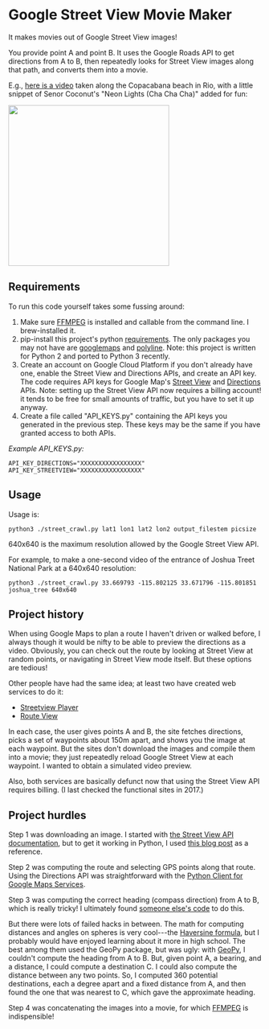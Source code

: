 # Google Street View Movie Maker

It makes movies out of Google Street View images!

You provide point A and point B. It uses the Google Roads API to get directions from A to B, then repeatedly looks for Street View images along that path, and converts them into a movie.

E.g., [here is a video](https://www.youtube.com/watch?v=puzhsLtn8AQ) taken along the Copacabana beach in Rio, with a little snippet of Senor Coconut's "Neon Lights (Cha Cha Cha)" added for fun:

<a href="https://www.youtube.com/watch?v=puzhsLtn8AQ"><img src="copacabana.jpg" width=320/></a>

## Requirements

To run this code yourself takes some fussing around:

1. Make sure [FFMPEG](https://ffmpeg.org/) is installed and callable from the command line. I brew-installed it.
2. pip-install this project's python [requirements](requirements.txt). The only packages you may not have are [googlemaps](https://pypi.org/project/googlemaps/) and [polyline](https://pypi.org/project/polyline/). Note: this project is written for Python 2 and ported to Python 3 recently.
3. Create an account on Google Cloud Platform if you don't already have one, enable the Street View and Directions APIs, and create an API key. The code requires API keys for Google Map's [Street View](https://developers.google.com/maps/documentation/streetview/get-api-key) and [Directions](https://developers.google.com/maps/documentation/directions/get-api-key) APIs. Note: setting up the Street View API now requires a billing account! it tends to be free for small amounts of traffic, but you have to set it up anyway.
4. Create a file called "API_KEYS.py" containing the API keys you generated in the previous step. These keys may be the same if you have granted access to both APIs.
    
*Example API_KEYS.py:*
```
API_KEY_DIRECTIONS="XXXXXXXXXXXXXXXXX"
API_KEY_STREETVIEW="XXXXXXXXXXXXXXXXX"
```

## Usage

Usage is:

	python3 ./street_crawl.py lat1 lon1 lat2 lon2 output_filestem picsize

640x640 is the maximum resolution allowed by the Google Street View API.

For example, to make a one-second video of the entrance of Joshua Treet National Park at a 640x640 resolution:

	python3 ./street_crawl.py 33.669793 -115.802125 33.671796 -115.801851 joshua_tree 640x640


## Project history

When using Google Maps to plan a route I haven't driven or walked before, I always though it would be nifty to be able to preview the directions as a video. Obviously, you can check out the route by looking at Street View at random points, or navigating in Street View mode itself. But these options are tedious!

Other people have had the same idea; at least two have created web services to do it:

- [Streetview Player](http://brianfolts.com/driver/)
- [Route View](http://routeview.org/VirtualRide/)

In each case, the user gives points A and B, the site fetches directions, picks a set of waypoints about 150m apart, and shows you the image at each waypoint. But the sites don't download the images and compile them into a movie; they just repeatedly reload Google Street View at each waypoint. I wanted to obtain a simulated video preview.

Also, both services are basically defunct now that using the Street View API requires billing. (I last checked the functional sites in 2017.)

## Project hurdles

Step 1 was downloading an image. I started with [the Street View API documentation](https://developers.google.com/maps/documentation/streetview/intro), but to get it working in Python, I used [this blog post](https://andrewpwheeler.wordpress.com/2015/12/28/using-python-to-grab-google-street-view-imagery/) as a reference.

Step 2 was computing the route and selecting GPS points along that route. Using the Directions API was straightforward with the [Python Client for Google Maps Services](https://github.com/googlemaps/google-maps-services-python).

Step 3 was computing the correct heading (compass direction) from A to B, which is really tricky! I ultimately found [someone else's code](https://gist.github.com/jeromer/2005586) to do this.

But there were lots of failed hacks in between. The math for computing distances and angles on spheres is very cool---the [Haversine formula](https://en.wikipedia.org/wiki/Haversine_formula), but I probably would have enjoyed learning about it more in high school. The best among them used the GeoPy package, but was ugly: with [GeoPy](https://geopy.readthedocs.io/), I couldn't compute the heading from A to B. But, given point A, a bearing, and a distance, I could compute a destination C. I could also compute the distance between any two points. So, I computed 360 potential destinations, each a degree apart and a fixed distance from A, and then found the one that was nearest to C, which gave the approximate heading.

Step 4 was concatenating the images into a movie, for which [FFMPEG](https://ffmpeg.org/) is indispensible!
